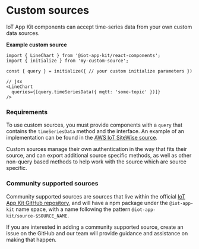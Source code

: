 # Custom sources

IoT App Kit components can accept time-series data from your own custom data sources.

**Example custom source**

```
import { LineChart } from '@iot-app-kit/react-components';
import { initialize } from 'my-custom-source';

const { query } = initialize({ // your custom initialize parameters })

// jsx
<LineChart
  queries={[query.timeSeriesData({ mqtt: 'some-topic' })]}
/>
```

### Requirements

To use custom sources, you must provide components with a `query` that contains the `timeSeriesData` method and the interface. An example of an implementation can be found in the [AWS IoT SiteWise source](https://github.com/awslabs/iot-app-kit/blob/main/packages/source-iotsitewise/src/initalize.ts).

Custom sources manage their own authentication in the way that fits their source, and can export additional source specific methods, as well as other non-query based methods to help work with the source which are source specific.

### Community supported sources

Community supported sources are sources that live within the official [IoT App Kit GitHub repository](https://github.com/awslabs/iot-app-kit/), and will have a npm package under the `@iot-app-kit` name space, with a name following the pattern `@iot-app-kit/source-$SOURCE_NAME`.

If you are interested in adding a community supported source, create an issue on the GitHub and our team will provide guidance and assistance on making that happen.
